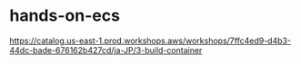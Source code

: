 # hands-on-ecs

https://catalog.us-east-1.prod.workshops.aws/workshops/7ffc4ed9-d4b3-44dc-bade-676162b427cd/ja-JP/3-build-container

